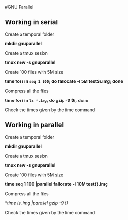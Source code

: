 #GNU Parallel

## Working in serial
Create a temporal folder


**mkdir gnuparallel**


Create a tmux sesion

**tmux new -s gnuparallel**

Create 100 files with 5M size


**time for i in `seq 1 100`; do fallocate -l 5M test$i.img; done**


Compress all the files 


**time for i in `ls *.img`; do gzip -9 $i; done**

Check the times given by the time command

## Working in parallel
Create a temporal folder


**mkdir gnuparallel**


Create a tmux sesion

**tmux new -s gnuparallel**

Create 100 files with 5M size


**time seq 1 100 |parallel fallocate -l 10M test{}.img**


Compress all the files 


**time ls *.img |parallel gzip -9 {}**

Check the times given by the time command

